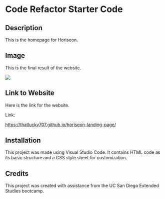 # Code Refactor Starter Code

## Description

This is the homepage for Horiseon. 

## Image

This is the final result of the website.

<img src=".01-html-css-git-homework-demo.png">

## Link to Website

Here is the link for the website.

Link:

https://thatlucky707.github.io/horiseon-landing-page/

## Installation

This project was made using Visual Studio Code. It contains HTML code as its basic structure and a CSS style sheet for customization.

## Credits

This project was created with assistance from the UC San Diego Extended Studies bootcamp.